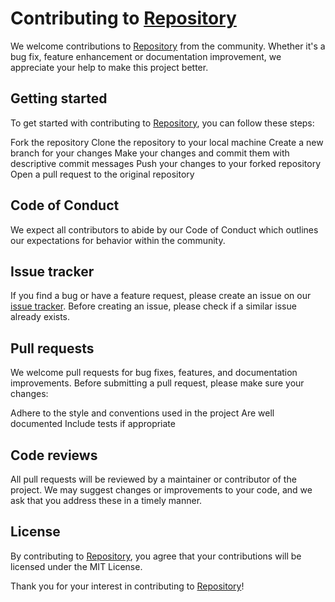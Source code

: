 # Contributing to [Repository](https://github.com/tau-github-actions-for-testing/tau-digital-bank-e2e-tests)

We welcome contributions to [Repository](https://github.com/tau-github-actions-for-testing/tau-digital-bank-e2e-tests) from the community. Whether it's a bug fix, feature enhancement or documentation improvement, we appreciate your help to make this project better.

## Getting started
To get started with contributing to [Repository](https://github.com/tau-github-actions-for-testing/tau-digital-bank-e2e-tests), you can follow these steps:

Fork the repository
Clone the repository to your local machine
Create a new branch for your changes
Make your changes and commit them with descriptive commit messages
Push your changes to your forked repository
Open a pull request to the original repository

## Code of Conduct
We expect all contributors to abide by our Code of Conduct which outlines our expectations for behavior within the community.

## Issue tracker
If you find a bug or have a feature request, please create an issue on our [issue tracker](https://github.com/tau-github-actions-for-testing/tau-digital-bank-e2e-tests/issues). Before creating an issue, please check if a similar issue already exists.

## Pull requests
We welcome pull requests for bug fixes, features, and documentation improvements. Before submitting a pull request, please make sure your changes:

Adhere to the style and conventions used in the project
Are well documented
Include tests if appropriate

## Code reviews
All pull requests will be reviewed by a maintainer or contributor of the project. We may suggest changes or improvements to your code, and we ask that you address these in a timely manner.

## License
By contributing to [Repository](https://github.com/tau-github-actions-for-testing/tau-digital-bank-e2e-tests), you agree that your contributions will be licensed under the MIT License.

Thank you for your interest in contributing to [Repository](https://github.com/tau-github-actions-for-testing/tau-digital-bank-e2e-tests)!
